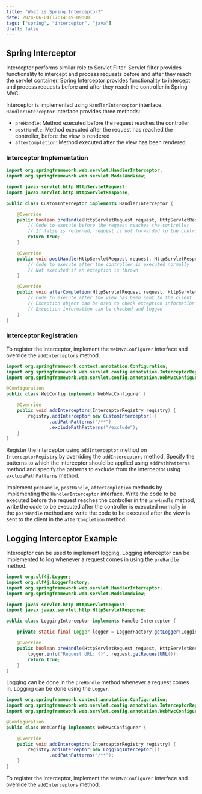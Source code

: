 ```yaml
---
title: "What is Spring Interceptor?"
date: 2024-06-04T17:14:49+09:00
tags: ["spring", "interceptor", "java"]
draft: false
---
```


## Spring Interceptor

Interceptor performs similar role to Servlet Filter. Servlet filter provides functionality to intercept and process requests before and after they reach the servlet container. Spring Interceptor provides functionality to intercept and process requests before and after they reach the controller in Spring MVC.

Interceptor is implemented using `HandlerInterceptor` interface. `HandlerInterceptor` interface provides three methods:

-   `preHandle`: Method executed before the request reaches the controller
-   `postHandle`: Method executed after the request has reached the controller, before the view is rendered
-   `afterCompletion`: Method executed after the view has been rendered

### Interceptor Implementation

```java
import org.springframework.web.servlet.HandlerInterceptor;
import org.springframework.web.servlet.ModelAndView;

import javax.servlet.http.HttpServletRequest;
import javax.servlet.http.HttpServletResponse;

public class CustomInterceptor implements HandlerInterceptor {

    @Override
    public boolean preHandle(HttpServletRequest request, HttpServletResponse response, Object handler) throws Exception {
        // Code to execute before the request reaches the controller
        // If false is returned, request is not forwarded to the controller
        return true;
    }

    @Override
    public void postHandle(HttpServletRequest request, HttpServletResponse response, Object handler, ModelAndView modelAndView) throws Exception {
        // Code to execute after the controller is executed normally
        // Not executed if an exception is thrown
    }

    @Override
    public void afterCompletion(HttpServletRequest request, HttpServletResponse response, Object handler, Exception ex) throws Exception {
        // Code to execute after the view has been sent to the client
        // Exception object can be used to check exception information if an exception occurred
        // Exception information can be checked and logged
    }
}
```

### Interceptor Registration

To register the interceptor, implement the `WebMvcConfigurer` interface and override the `addInterceptors` method.

```java
import org.springframework.context.annotation.Configuration;
import org.springframework.web.servlet.config.annotation.InterceptorRegistry;
import org.springframework.web.servlet.config.annotation.WebMvcConfigurer;

@Configuration
public class WebConfig implements WebMvcConfigurer {

    @Override
    public void addInterceptors(InterceptorRegistry registry) {
        registry.addInterceptor(new CustomInterceptor())
                .addPathPatterns("/**")
                .excludePathPatterns("/exclude");
    }
}
```

Register the interceptor using `addInterceptor` method on `InterceptorRegistry` by overriding the `addInterceptors` method. Specify the patterns to which the interceptor should be applied using `addPathPatterns` method and specify the patterns to exclude from the interceptor using `excludePathPatterns` method.

Implement `preHandle`, `postHandle`, `afterCompletion` methods by implementing the `HandlerInterceptor` interface. Write the code to be executed before the request reaches the controller in the `preHandle` method, write the code to be executed after the controller is executed normally in the `postHandle` method and write the code to be executed after the view is sent to the client in the `afterCompletion` method.

## Logging Interceptor Example

Interceptor can be used to implement logging. Logging interceptor can be implemented to log whenever a request comes in using the `preHandle` method.

```java
import org.slf4j.Logger;
import org.slf4j.LoggerFactory;
import org.springframework.web.servlet.HandlerInterceptor;
import org.springframework.web.servlet.ModelAndView;

import javax.servlet.http.HttpServletRequest;
import javax javax.servlet.http.HttpServletResponse;

public class LoggingInterceptor implements HandlerInterceptor {

    private static final Logger logger = LoggerFactory.getLogger(LoggingInterceptor.class);

    @Override
    public boolean preHandle(HttpServletRequest request, HttpServletResponse response, Object handler) throws Exception {
        logger.info("Request URL: {}", request.getRequestURL());
        return true;
    }
}
```

Logging can be done in the `preHandle` method whenever a request comes in. Logging can be done using the `Logger`.

```java
import org.springframework.context.annotation.Configuration;
import org.springframework.web.servlet.config.annotation.InterceptorRegistry;
import org.springframework.web.servlet.config.annotation.WebMvcConfigurer;

@Configuration
public class WebConfig implements WebMvcConfigurer {

    @Override
    public void addInterceptors(InterceptorRegistry registry) {
        registry.addInterceptor(new LoggingInterceptor())
                .addPathPatterns("/**");
    }
}
```

To register the interceptor, implement the `WebMvcConfigurer` interface and override the `addInterceptors` method.
